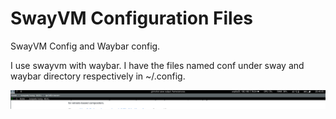 # SwayVM Configuration Files
SwayVM Config and Waybar config.

I use swayvm with waybar. I have the files named conf under sway and waybar directory respectively in ~/.config. 

![Screenshot](/w.png)

